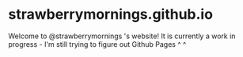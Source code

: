 # strawberrymornings.github.io

Welcome to @strawberrymornings 's website! It is currently a work in progress - I'm still trying to figure out Github Pages ^ ^
